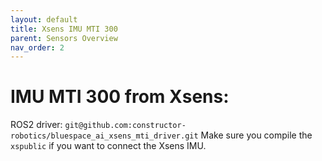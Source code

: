 ```yaml
---
layout: default
title: Xsens IMU MTI 300 
parent: Sensors Overview
nav_order: 2
---
```


# IMU MTI 300 from Xsens:

ROS2 driver: `git@github.com:constructor-robotics/bluespace_ai_xsens_mti_driver.git`
Make sure you compile the `xspublic` if you want to connect the Xsens IMU.




